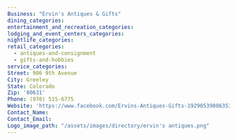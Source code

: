 ```yaml
---
Business: "Ervin's Antiques & Gifts"
dining_categories:
entertainment_and_recreation_categories:
lodging_and_event_centers_categories:
nightlife_categories:
retail_categories:
  - antiques-and-consignment
  - gifts-and-hobbies
service_categories:
Street: 906 9th Avenue
City: Greeley
State: Colorado
Zip: '80631'
Phone: (970) 515-6775
Website: 'https://www.facebook.com/Ervins-Antiques-Gifts-192905390863533/'
Contact_Name:
Contact_Email:
Logo_image_path: "/assets/images/directory/ervin's antiques.png"
---
```



